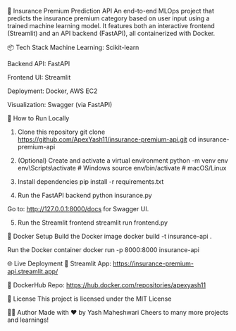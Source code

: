 🧠 Insurance Premium Prediction API
An end-to-end MLOps project that predicts the insurance premium category based on user input using a trained machine learning model. It features both an interactive frontend (Streamlit) and an API backend (FastAPI), all containerized with Docker.

📦 Tech Stack
Machine Learning: Scikit-learn

Backend API: FastAPI

Frontend UI: Streamlit

Deployment: Docker, AWS EC2

Visualization: Swagger (via FastAPI)

🚀 How to Run Locally
1. Clone this repository
git clone https://github.com/ApexYash11/insurance-premium-api.git
cd insurance-premium-api

2. (Optional) Create and activate a virtual environment
python -m venv env
env\Scripts\activate # Windows
source env/bin/activate # macOS/Linux

3. Install dependencies
pip install -r requirements.txt

4. Run the FastAPI backend
python insurance.py

Go to: http://127.0.0.1:8000/docs for Swagger UI.

5. Run the Streamlit frontend
streamlit run frontend.py

🐳 Docker Setup
Build the Docker image
docker build -t insurance-api .

Run the Docker container
docker run -p 8000:8000 insurance-api

🌐 Live Deployment
🔗 Streamlit App: https://insurance-premium-api.streamlit.app/

🐳 DockerHub Repo: https://hub.docker.com/repositories/apexyash11

📝 License
This project is licensed under the MIT License

👨‍💻 Author
Made with ❤️ by Yash Maheshwari
Cheers to many more projects and learnings!
